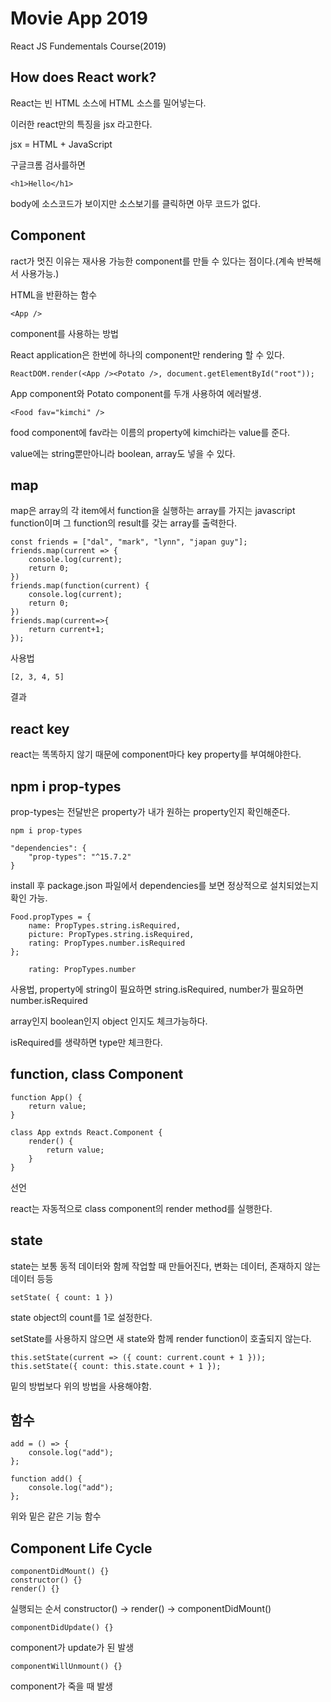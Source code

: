 # Movie App 2019

React JS Fundementals Course(2019)

## How does React work?

React는 빈 HTML 소스에 HTML 소스를 밀어넣는다.

이러한 react만의 특징을 jsx 라고한다.

jsx = HTML + JavaScript

구글크롬 검사를하면

    <h1>Hello</h1>

body에 소스코드가 보이지만 소스보기를 클릭하면 아무 코드가 없다.

## Component

ract가 멋진 이유는 재사용 가능한 component를 만들 수 있다는 점이다.(계속 반복해서 사용가능.)

HTML을 반환하는 함수

    <App />

component를 사용하는 방법

React application은 한번에 하나의 component만 rendering 할 수 있다.

    ReactDOM.render(<App /><Potato />, document.getElementById("root"));

App component와 Potato component를 두개 사용하여 에러발생.

    <Food fav="kimchi" />

food component에 fav라는 이름의 property에 kimchi라는 value를 준다.

value에는 string뿐만아니라 boolean, array도 넣을 수 있다.

## map

map은 array의 각 item에서 function을 실행하는 array를 가지는 javascript function이며 그 function의 result를 갖는 array를 출력한다.

    const friends = ["dal", "mark", "lynn", "japan guy"];
    friends.map(current => {
        console.log(current);
        return 0;
    })
    friends.map(function(current) {
        console.log(current);
        return 0;
    })
    friends.map(current=>{
        return current+1;
    });

사용법

    [2, 3, 4, 5]

결과

## react key

react는 똑똑하지 않기 때문에 component마다 key property를 부여해야한다.

## npm i prop-types

prop-types는 전달반은 property가 내가 원하는 property인지 확인해준다.

    npm i prop-types

    "dependencies": {
        "prop-types": "^15.7.2"
    }

install 후 package.json 파일에서 dependencies를 보면 정상적으로 설치되었는지 확인 가능.

    Food.propTypes = {
        name: PropTypes.string.isRequired,
        picture: PropTypes.string.isRequired,
        rating: PropTypes.number.isRequired
    };

        rating: PropTypes.number

사용법, property에 string이 필요하면 string.isRequired, number가 필요하면 number.isRequired

array인지 boolean인지 object 인지도 체크가능하다.

isRequired를 생략하면 type만 체크한다.

## function, class Component

    function App() {
        return value;
    }

    class App extnds React.Component {
        render() {
            return value;
        }
    }

선언

react는 자동적으로 class component의 render method를 실행한다.

## state

state는 보통 동적 데이터와 함께 작업할 때 만들어진다, 변화는 데이터, 존재하지 않는 데이터 등등

    setState( { count: 1 })

state object의 count를 1로 설정한다.

setState를 사용하지 않으면 새 state와 함께 render function이 호출되지 않는다.

    this.setState(current => ({ count: current.count + 1 }));
    this.setState({ count: this.state.count + 1 });

밑의 방법보다 위의 방법을 사용해야함.

## 함수

    add = () => {
        console.log("add");
    };

    function add() {
        console.log("add");
    };

위와 밑은 같은 기능 함수

## Component Life Cycle

    componentDidMount() {}
    constructor() {}
    render() {}

실행되는 순서 constructor() -> render() -> componentDidMount()

    componentDidUpdate() {}

component가 update가 된 발생

    componentWillUnmount() {}

component가 죽을 때 발생
